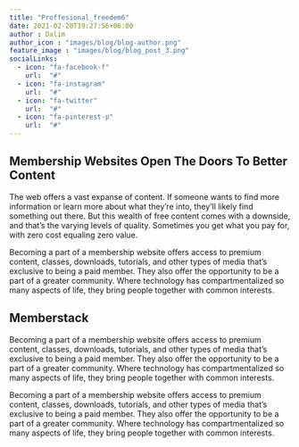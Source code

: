 ```yaml
---
title: "Proffesional_freedem6"
date: 2021-02-20T19:27:56+06:00
author : Dalim
author_icon : "images/blog/blog-author.png"
feature_image : "images/blog/blog_post_3.png"
socialLinks: 
  - icon: "fa-facebook-f"
    url:  "#"
  - icon: "fa-instagram"
    url:  "#"
  - icon: "fa-twitter"
    url:  "#"
  - icon: "fa-pinterest-p"
    url:  "#"
---
```

## Membership Websites Open The Doors To Better Content
The web offers a vast expanse of content. If someone wants to find more information or learn more about what they’re into, they’ll likely find something out there. But this wealth of free content comes with a downside, and that’s the varying levels of quality. Sometimes you get what you pay for, with zero cost equaling zero value.

Becoming a part of a membership website offers access to premium content, classes, downloads, tutorials, and other types of media that’s exclusive to being a paid member. They also offer the opportunity to be a part of a greater community. Where technology has compartmentalized so many aspects of life, they bring people together with common interests.

## Memberstack
Becoming a part of a membership website offers access to premium content, classes, downloads, tutorials, and other types of media that’s exclusive to being a paid member. They also offer the opportunity to be a part of a greater community. Where technology has compartmentalized so many aspects of life, they bring people together with common interests.

Becoming a part of a membership website offers access to premium content, classes, downloads, tutorials, and other types of media that’s exclusive to being a paid member. They also offer the opportunity to be a part of a greater community. Where technology has compartmentalized so many aspects of life, they bring people together with common interests.
